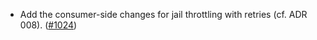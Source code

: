- Add the consumer-side changes for jail throttling with retries (cf. ADR 008).
  ([\#1024](https://github.com/cosmos/interchain-security/pull/1024))
